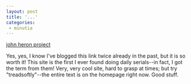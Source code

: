 ```yaml
---
layout: post
title: '...'
categories:
 - minutia
---
```


<a href="http://www.johnheronproject.btinternet.co.uk/">john heron project</a>

Yes, yes, I know I've blogged this link twice already in the past, but it is so worth it! This site is the first I ever found doing daily serials--in fact, I got the term from them! Very, very cool site, hard to grasp at times; but try "treadsoftly"--the entire text is on the homepage right now. Good stuff.

